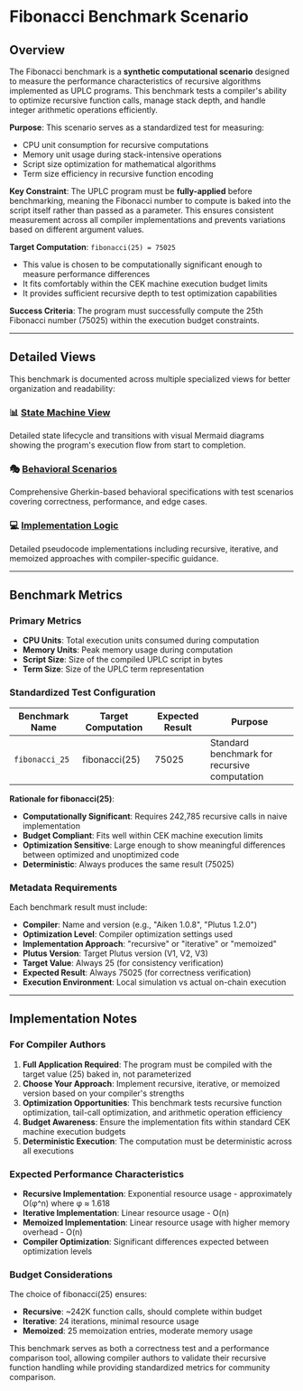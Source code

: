 # Fibonacci Benchmark Scenario

## Overview

The Fibonacci benchmark is a **synthetic computational scenario** designed to
measure the performance characteristics of recursive algorithms implemented as
UPLC programs. This benchmark tests a compiler's ability to optimize recursive
function calls, manage stack depth, and handle integer arithmetic operations
efficiently.

**Purpose**: This scenario serves as a standardized test for measuring:

- CPU unit consumption for recursive computations
- Memory unit usage during stack-intensive operations
- Script size optimization for mathematical algorithms
- Term size efficiency in recursive function encoding

**Key Constraint**: The UPLC program must be **fully-applied** before
benchmarking, meaning the Fibonacci number to compute is baked into the script
itself rather than passed as a parameter. This ensures consistent measurement
across all compiler implementations and prevents variations based on different
argument values.

**Target Computation**: `fibonacci(25) = 75025`

- This value is chosen to be computationally significant enough to measure
  performance differences
- It fits comfortably within the CEK machine execution budget limits
- It provides sufficient recursive depth to test optimization capabilities

**Success Criteria**: The program must successfully compute the 25th Fibonacci
number (75025) within the execution budget constraints.

---

## Detailed Views

This benchmark is documented across multiple specialized views for better
organization and readability:

### 📊 [State Machine View](./fibonacci-state-machine.md)

Detailed state lifecycle and transitions with visual Mermaid diagrams showing
the program's execution flow from start to completion.

### 🎭 [Behavioral Scenarios](./fibonacci-behavioral-scenarios.md)

Comprehensive Gherkin-based behavioral specifications with test scenarios
covering correctness, performance, and edge cases.

### 💻 [Implementation Logic](./fibonacci-implementation-logic.md)

Detailed pseudocode implementations including recursive, iterative, and memoized
approaches with compiler-specific guidance.

---

## Benchmark Metrics

### Primary Metrics

- **CPU Units**: Total execution units consumed during computation
- **Memory Units**: Peak memory usage during computation
- **Script Size**: Size of the compiled UPLC script in bytes
- **Term Size**: Size of the UPLC term representation

### Standardized Test Configuration

| Benchmark Name | Target Computation | Expected Result | Purpose                                      |
| -------------- | ------------------ | --------------- | -------------------------------------------- |
| `fibonacci_25` | fibonacci(25)      | 75025           | Standard benchmark for recursive computation |

**Rationale for fibonacci(25)**:

- **Computationally Significant**: Requires 242,785 recursive calls in naive
  implementation
- **Budget Compliant**: Fits well within CEK machine execution limits
- **Optimization Sensitive**: Large enough to show meaningful differences
  between optimized and unoptimized code
- **Deterministic**: Always produces the same result (75025)

### Metadata Requirements

Each benchmark result must include:

- **Compiler**: Name and version (e.g., "Aiken 1.0.8", "Plutus 1.2.0")
- **Optimization Level**: Compiler optimization settings used
- **Implementation Approach**: "recursive" or "iterative" or "memoized"
- **Plutus Version**: Target Plutus version (V1, V2, V3)
- **Target Value**: Always 25 (for consistency verification)
- **Expected Result**: Always 75025 (for correctness verification)
- **Execution Environment**: Local simulation vs actual on-chain execution

---

## Implementation Notes

### For Compiler Authors

1. **Full Application Required**: The program must be compiled with the target
   value (25) baked in, not parameterized
2. **Choose Your Approach**: Implement recursive, iterative, or memoized version
   based on your compiler's strengths
3. **Optimization Opportunities**: This benchmark tests recursive function
   optimization, tail-call optimization, and arithmetic operation efficiency
4. **Budget Awareness**: Ensure the implementation fits within standard CEK
   machine execution budgets
5. **Deterministic Execution**: The computation must be deterministic across all
   executions

### Expected Performance Characteristics

- **Recursive Implementation**: Exponential resource usage - approximately
  O(φ^n) where φ ≈ 1.618
- **Iterative Implementation**: Linear resource usage - O(n)
- **Memoized Implementation**: Linear resource usage with higher memory
  overhead - O(n)
- **Compiler Optimization**: Significant differences expected between
  optimization levels

### Budget Considerations

The choice of fibonacci(25) ensures:

- **Recursive**: ~242K function calls, should complete within budget
- **Iterative**: 24 iterations, minimal resource usage
- **Memoized**: 25 memoization entries, moderate memory usage

This benchmark serves as both a correctness test and a performance comparison
tool, allowing compiler authors to validate their recursive function handling
while providing standardized metrics for community comparison.
